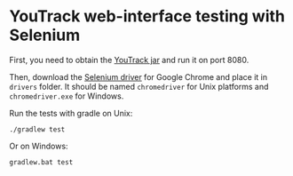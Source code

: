 # YouTrack web-interface testing with Selenium

First, you need to obtain the [YouTrack jar](https://www.jetbrains.com/youtrack/download/get_youtrack.html) and run it on port 8080.

Then, download the [Selenium driver](https://www.seleniumhq.org/download/) for Google Chrome and place
it in `drivers` folder. It should be named `chromedriver` for Unix platforms and `chromedriver.exe` for Windows.

Run the tests with gradle on Unix:
```
./gradlew test
```

Or on Windows:
```
gradlew.bat test
```
